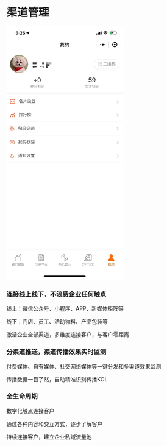 # 渠道管理

![](../.gitbook/assets/image%20%28334%29.png)

### 连接线上线下，不浪费企业任何触点

线上：微信公众号、小程序、APP、新媒体矩阵等

线下：门店、员工、活动物料、产品包装等

激活企业全部渠道，多维度连接客户，与客户零距离

### 分渠道推送，渠道传播效果实时监测

付费媒体、自有媒体、社交网络媒体等一键分发和多渠道效果监测

传播数据一目了然，自动精准识别传播KOL

### 全生命周期

数字化触点连接客户

通过各种内容和交互方式，逐步了解客户

持续连接客户，建立企业私域流量池

